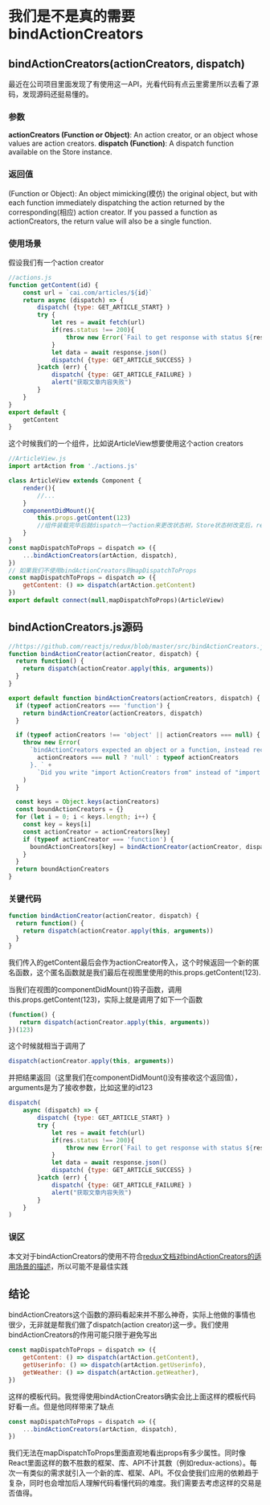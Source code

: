 # 我们是不是真的需要bindActionCreators
## bindActionCreators(actionCreators, dispatch)
最近在公司项目里面发现了有使用这一API，光看代码有点云里雾里所以去看了源码，发现源码还挺易懂的。

### 参数
**actionCreators (Function or Object)**: An action creator, or an object whose values are action creators.
**dispatch (Function)**: A dispatch function available on the Store instance.

### 返回值
(Function or Object): An object mimicking(模仿) the original object, but with each function immediately dispatching the action returned by the corresponding(相应) action creator. If you passed a function as actionCreators, the return value will also be a single function.

### 使用场景
假设我们有一个action creator
```js
//actions.js
function getContent(id) {
    const url = `cai.com/articles/${id}`
    return async (dispatch) => {
        dispatch( {type: GET_ARTICLE_START} )
        try {
            let res = await fetch(url)
            if(res.status !== 200){
                throw new Error(`Fail to get response with status ${response.status}`)
            }
            let data = await response.json()
            dispatch( {type: GET_ARTICLE_SUCCESS} )
        }catch (err) {
            dispatch( {type: GET_ARTICLE_FAILURE} )
            alert("获取文章内容失败")
        }
    }
}
export default {
    getContent
}
```
这个时候我们的一个组件，比如说ArticleView想要使用这个action creators
```js
//ArticleView.js
import artAction from './actions.js'

class ArticleView extends Component {
    render(){
        //...
    }
    componentDidMount(){
        this.props.getContent(123)
        //组件装载完毕后就dispatch一个action来更改状态树，Store状态树改变后，render的视图就会刷新
    }
}
const mapDispatchToProps = dispatch => ({
    ...bindActionCreators(artAction, dispatch),
})
// 如果我们不使用bindActionCreators则mapDispatchToProps
const mapDispatchToProps = dispatch => ({
    getContent: () => dispatch(artAction.getContent)
})
export default connect(null,mapDispatchToProps)(ArticleView)
```

## bindActionCreators.js源码
```js
//https://github.com/reactjs/redux/blob/master/src/bindActionCreators.js
function bindActionCreator(actionCreator, dispatch) {
  return function() {
    return dispatch(actionCreator.apply(this, arguments))
  }
}

export default function bindActionCreators(actionCreators, dispatch) {
  if (typeof actionCreators === 'function') {
    return bindActionCreator(actionCreators, dispatch)
  }

  if (typeof actionCreators !== 'object' || actionCreators === null) {
    throw new Error(
      `bindActionCreators expected an object or a function, instead received ${
        actionCreators === null ? 'null' : typeof actionCreators
      }. ` +
        `Did you write "import ActionCreators from" instead of "import * as ActionCreators from"?`
    )
  }

  const keys = Object.keys(actionCreators)
  const boundActionCreators = {}
  for (let i = 0; i < keys.length; i++) {
    const key = keys[i]
    const actionCreator = actionCreators[key]
    if (typeof actionCreator === 'function') {
      boundActionCreators[key] = bindActionCreator(actionCreator, dispatch)
    }
  }
  return boundActionCreators
}
```

### 关键代码
```js
function bindActionCreator(actionCreator, dispatch) {
  return function() {
    return dispatch(actionCreator.apply(this, arguments))
  }
}
```
我们传入的getContent最后会作为actionCreator传入，这个时候返回一个新的匿名函数，这个匿名函数就是我们最后在视图里使用的this.props.getContent(123).

当我们在视图的componentDidMount()钩子函数，调用this.props.getContent(123)，实际上就是调用了如下一个函数
```js
(function() {
   return dispatch(actionCreator.apply(this, arguments))
})(123)
```
这个时候就相当于调用了
```js
dispatch(actionCreator.apply(this, arguments))
```
并把结果返回（这里我们在componentDidMount()没有接收这个返回值），arguments是为了接收参数，比如这里的id123
```js
dispatch(
    async (dispatch) => {
        dispatch( {type: GET_ARTICLE_START} )
        try {
            let res = await fetch(url)
            if(res.status !== 200){
                throw new Error(`Fail to get response with status ${response.status}`)
            }
            let data = await response.json()
            dispatch( {type: GET_ARTICLE_SUCCESS} )
        }catch (err) {
            dispatch( {type: GET_ARTICLE_FAILURE} )
            alert("获取文章内容失败")
        }
    }
)
```
### 误区
本文对于bindActionCreators的使用不符合[redux文档对bindActionCreators的适用场景的描述](https://cn.redux.js.org/docs/api/bindActionCreators.html)，所以可能不是最佳实践

## 结论
bindActionCreators这个函数的源码看起来并不那么神奇，实际上他做的事情也很少，无非就是帮我们做了dispatch(action creator)这一步。我们使用bindActionCreators的作用可能只限于避免写出
```js
const mapDispatchToProps = dispatch => ({
    getContent: () => dispatch(artAction.getContent),
    getUserinfo: () => dispatch(artAction.getUserinfo),
    getWeather: () => dispatch(artAction.getWeather),
})
```
这样的模板代码。我觉得使用bindActionCreators确实会比上面这样的模板代码好看一点。但是他同样带来了缺点
```js
const mapDispatchToProps = dispatch => ({
    ...bindActionCreators(artAction, dispatch),
})
```
我们无法在mapDispatchToProps里面直观地看出props有多少属性。同时像React里面这样的数不胜数的框架、库、API不计其数（例如redux-actions）。每次一有类似的需求就引入一个新的库、框架、API。不仅会使我们应用的依赖趋于复杂，同时也会增加后人理解代码看懂代码的难度。我们需要去考虑这样的交易是否值得。